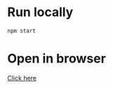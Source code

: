 # Run locally
`npm start`

# Open in browser
[Click here](https://codesandbox.io/s/github/redux-saga/redux-saga/tree/master/examples/counter)
